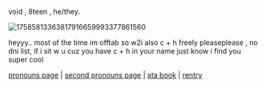 
void , 8teen , he/they.

![17585813363817916659993377861560](https://github.com/user-attachments/assets/12ca735f-0244-430a-a200-edb5b511ed1f)

heyyy.. most of the time im offtab so w2i also c + h freely pleaseplease , no dni list, if i sit w u cuz you have c + h in your name just know i find you super cool 

[pronouns page](https://en.pronouns.page/@void0991) | [second pronouns page](https://pronouns.cc/@Comedicdick) | [ata book](https://voider.atabook.org/) | [rentry](https://rentry.co/voidershopss)
